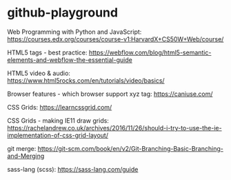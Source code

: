 # github-playground

Web Programming with Python and JavaScript:
https://courses.edx.org/courses/course-v1:HarvardX+CS50W+Web/course/

HTML5 tags - best practice:
https://webflow.com/blog/html5-semantic-elements-and-webflow-the-essential-guide

HTML5 video & audio:
https://www.html5rocks.com/en/tutorials/video/basics/

Browser features - which browser support xyz tag:
https://caniuse.com/

CSS Grids:
https://learncssgrid.com/

CSS Grids - making IE11 draw grids:
https://rachelandrew.co.uk/archives/2016/11/26/should-i-try-to-use-the-ie-implementation-of-css-grid-layout/

git merge:
https://git-scm.com/book/en/v2/Git-Branching-Basic-Branching-and-Merging

sass-lang (scss):
https://sass-lang.com/guide